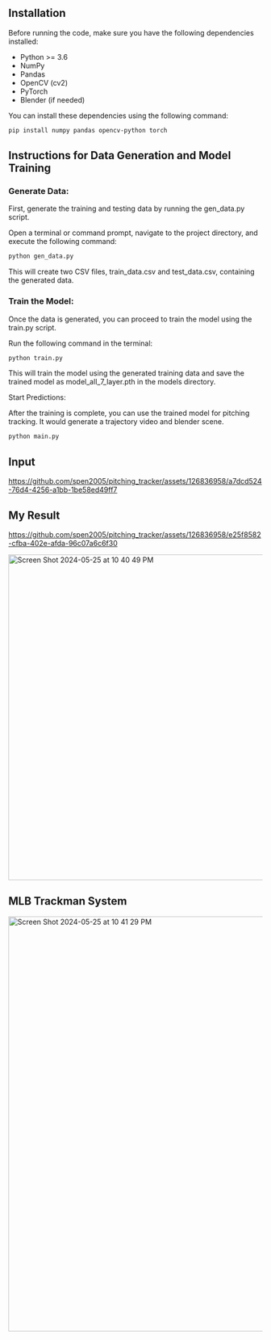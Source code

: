 ## Installation

Before running the code, make sure you have the following dependencies installed:

- Python >= 3.6
- NumPy
- Pandas
- OpenCV (cv2)
- PyTorch
- Blender (if needed)

You can install these dependencies using the following command:

```bash Copy code
pip install numpy pandas opencv-python torch
```
## Instructions for Data Generation and Model Training
### Generate Data:

First, generate the training and testing data by running the gen_data.py script.

Open a terminal or command prompt, navigate to the project directory, and execute the following command:

```bash Copy code
python gen_data.py
```
This will create two CSV files, train_data.csv and test_data.csv, containing the generated data.

### Train the Model:

Once the data is generated, you can proceed to train the model using the train.py script.

Run the following command in the terminal:

```bash Copy code
python train.py
```
This will train the model using the generated training data and save the trained model as model_all_7_layer.pth in the models directory.

Start Predictions:

After the training is complete, you can use the trained model for pitching tracking. It would generate a trajectory video and blender scene.  
```bash Copy code
python main.py
```

## Input
https://github.com/spen2005/pitching_tracker/assets/126836958/a7dcd524-76d4-4256-a1bb-1be58ed49ff7

## My Result
https://github.com/spen2005/pitching_tracker/assets/126836958/e25f8582-cfba-402e-afda-96c07a6c6f30

<img width="645" alt="Screen Shot 2024-05-25 at 10 40 49 PM" src="https://github.com/spen2005/pitching_tracker/assets/126836958/c364be9d-c09b-4f56-bdb1-88ee1b68cf5e">

## MLB Trackman System
<img width="822" alt="Screen Shot 2024-05-25 at 10 41 29 PM" src="https://github.com/spen2005/pitching_tracker/assets/126836958/c4f31f2d-9e21-4982-882e-1f2abc2ca71a">



